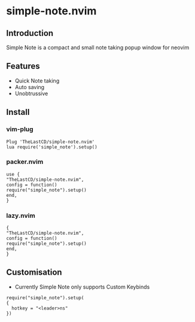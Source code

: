 # simple-note.nvim

## Introduction

Simple Note is a compact and small note taking popup window for neovim

## Features

- Quick Note taking
- Auto saving
- Unobtrussive 

## Install

### vim-plug

```
Plug 'TheLastCD/simple-note.nvim'
lua require('simple_note').setup()
```

### packer.nvim

```
use {
"TheLastCD/simple-note.nvim",
config = function()
require("simple_note").setup()
end,
}
```
### lazy.nvim

```
{
"TheLastCD/simple-note.nvim",
config = function()
require("simple_note").setup()
end,
}
```

## Customisation

- Currently Simple Note only supports Custom Keybinds
```
require("simple_note").setup(
{
  hotkey = "<leader>ns"
})
```
